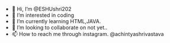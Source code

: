 - 👋 Hi, I’m @ESHUshri202
- 👀 I’m interested in coding
- 🌱 I’m currently learning HTML,JAVA.
- 💞️ I’m looking to collaborate on not yet..
- 📫 How to reach me through instagram. @achintyashrivastava

<!---
ESHUshri202/ESHUshri202 is a ✨ special ✨ repository because its `README.md` (this file) appears on your GitHub profile.
You can click the Preview link to take a look at your changes.
--->
